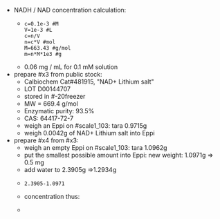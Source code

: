 - NADH / NAD concentration calculation:
	- ```calc
	  c=0.1e-3 #M
	  V=1e-3 #L
	  c=n/V
	  n=c*V #mol
	  M=663.43 #g/mol
	  m=n*M*1e3 #g
	  ```
	- 0.06 mg / mL for 0.1 mM solution
- prepare #x3 from public stock:
	- Calbiochem Cat#481915, "NAD+ Lithium salt"
	- LOT D00144707
	- stored in #-20freezer
	- MW = 669.4 g/mol
	- Enzymatic purity: 93.5%
	- CAS: 64417-72-7
	- weigh an Eppi on #scale1_103: tara 0.9715g
	- weigh 0.0042g of NAD+ Lithium salt into Eppi
- prepare #x4 from #x3:
	- weigh an empty Eppi on #scale1_103: tara 1.0962g
	- put the smallest possible amount into Eppi: new weight: 1.0971g => 0.5 mg
	- add water to 2.3905g =>1.2934g
	- ```calc
	  2.3905-1.0971
	  ```
	- concentration thus:
	- ```calc
	  
	  ```